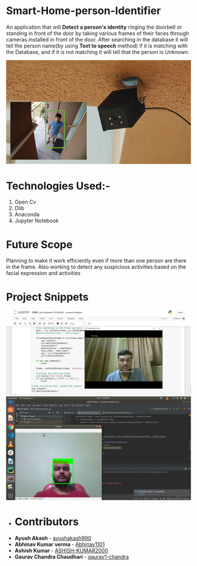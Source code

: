 # Smart-Home-person-Identifier

 An application that will **Detect a person's identity** ringing the doorbell or standing in front of the door by taking various frames of their faces through cameras installed 
 in front of the door. After searching in the database it will tell the person name(by using **Text to speech** method) if it is matching with the Database, and if it is not         matching it will tell that the person is Unknown.
 
 
 ![alt text](https://github.com/ayushakash990/Smart-Home-person-Identifier/blob/main/Images/Picture1.png?raw=true)
 
# Technologies Used:-

1. Open Cv
2. Dlib
3. Anaconda
4. Jupyter Notebook

# Future Scope
Planning to make it work efficiently even if more than one person are there in the frame. Also working to detect any suspicious activities based on the facial expression and activities

# Project Snippets

![alt text](https://github.com/ayushakash990/Smart-Home-person-Identifier/blob/main/Images/Picture2.png?raw=true)
![alt text](https://github.com/ayushakash990/Smart-Home-person-Identifier/blob/main/Images/Picture3.png?raw=true)


* # Contributors
* <b> Ayush Akash </b> - [ayushakash990](https://github.com/ayushakash990)
* <b> Abhinav Kumar verma </b> - [Abhinav1101](https://github.com/Abhinav1101)
* <b> Ashish Kumar </b> - [ASHISH-KUMAR2000](https://github.com/ASHISH-KUMAR2000)
* <b> Gaurav Chandra Chaudhari </b> - [gaurav1-chandra](https://github.com/gaurav1-chandra)
